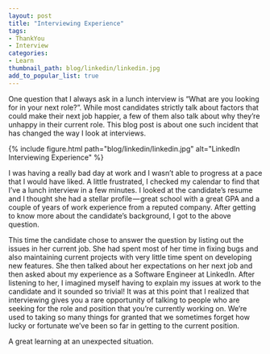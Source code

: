 ```yaml
---
layout: post
title: "Interviewing Experience"
tags:
- ThankYou
- Interview
categories:
- Learn
thumbnail_path: blog/linkedin/linkedin.jpg
add_to_popular_list: true
---  
```


One question that I always ask in a lunch interview is “What are you looking for in your next role?”. While most candidates strictly talk about factors that could make their next job happier, a few of them also talk about why they’re unhappy in their current role. This blog post is about one such incident that has changed the way I look at interviews.

{% include figure.html path="blog/linkedin/linkedin.jpg" alt="LinkedIn Interviewing Experience" %}

I was having a really bad day at work and I wasn’t able to progress at a pace that I would have liked. A little frustrated, I checked my calendar to find that I’ve a lunch interview in a few minutes. I looked at the candidate’s resume and I thought she had a stellar profile — great school with a great GPA and a couple of years of work experience from a reputed company. After getting to know more about the candidate’s background, I got to the above question.

This time the candidate chose to answer the question by listing out the issues in her current job. She had spent most of her time in fixing bugs and also maintaining current projects with very little time spent on developing new features. She then talked about her expectations on her next job and then asked about my experience as a Software Engineer at LinkedIn. After listening to her, I imagined myself having to explain my issues at work to the candidate and it sounded so trivial! It was at this point that I realized that interviewing gives you a rare opportunity of talking to people who are seeking for the role and position that you’re currently working on. We’re used to taking so many things for granted that we sometimes forget how lucky or fortunate we’ve been so far in getting to the current position.

A great learning at an unexpected situation.
